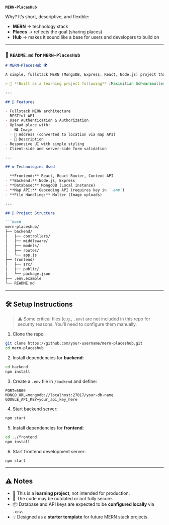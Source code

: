 **`MERN-PlacesHub`**

Why? It’s short, descriptive, and flexible:

* **MERN** → technology stack
* **Places** → reflects the goal (sharing places)
* **Hub** → makes it sound like a base for users and developers to build on

---

### 📘 `README.md` for `MERN-PlacesHub`

````markdown
# MERN-PlacesHub 🌍

A simple, fullstack MERN (MongoDB, Express, React, Node.js) project that allows authenticated users to share **places** with an image, description, and address. The app automatically fetches and displays the location on a map using an external geolocation API.

> 🔧 **Built as a learning project following** [Maximilian Schwarzmüller's React Bootcamp on Udemy](https://www.udemy.com/course/react-the-complete-guide-incl-redux/?couponCode=MT150725G2)

---

## 🚀 Features

- Fullstack MERN architecture
- RESTful API
- User Authentication & Authorization
- Upload place with:
  - 🖼️ Image
  - 📍 Address (converted to location via map API)
  - 📝 Description
- Responsive UI with simple styling
- Client-side and server-side form validation

---

## ⚙️ Technologies Used

- **Frontend:** React, React Router, Context API
- **Backend:** Node.js, Express
- **Database:** MongoDB (Local instance)
- **Map API:** Geocoding API (requires key in `.env`)
- **File Handling:** Multer (Image uploads)

---

## 📂 Project Structure

```bash
mern-placeshub/
├── backend/
│   ├── controllers/
│   ├── middleware/
│   ├── models/
│   ├── routes/
│   └── app.js
├── frontend/
│   ├── src/
│   ├── public/
│   └── package.json
├── .env.example
└── README.md
````

---

## 🛠️ Setup Instructions

> ⚠️ Some critical files (e.g., `.env`) are not included in this repo for security reasons. You’ll need to configure them manually.

1. Clone the repo:

```bash
git clone https://github.com/your-username/mern-placeshub.git
cd mern-placeshub
```

2. Install dependencies for **backend**:

```bash
cd backend
npm install
```

3. Create a `.env` file in `/backend` and define:

```env
PORT=5000
MONGO_URL=mongodb://localhost:27017/your-db-name
GOOGLE_API_KEY=your_api_key_here
```

4. Start backend server:

```bash
npm start
```

5. Install dependencies for **frontend**:

```bash
cd ../frontend
npm install
```

6. Start frontend development server:

```bash
npm start
```

---

## ⚠️ Notes

* 🔐 This is a **learning project**, not intended for production.
* 🧪 The code may be outdated or not fully secure.
* 📦 Database and API keys are expected to be **configured locally** via `.env`.
* 💡 Designed as a **starter template** for future MERN stack projects.
